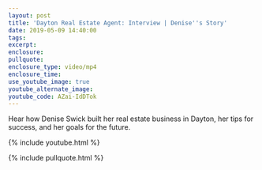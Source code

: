 ```yaml
---
layout: post
title: 'Dayton Real Estate Agent: Interview | Denise''s Story'
date: 2019-05-09 14:40:00
tags:
excerpt:
enclosure:
pullquote:
enclosure_type: video/mp4
enclosure_time:
use_youtube_image: true
youtube_alternate_image:
youtube_code: AZai-IdDTok
---
```


Hear how Denise Swick built her real estate business in Dayton, her tips for success, and her goals for the future.

{% include youtube.html %}

{% include pullquote.html %}